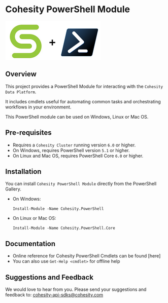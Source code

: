 # Cohesity PowerShell Module
![logo](src/cohesity_powershell.png)

## Overview
This project provides a PowerShell Module for interacting with the `Cohesity Data Platform`.

It includes cmdlets useful for automating common tasks and orchestrating workflows in your environment.

This PowerShell module can be used on Windows, Linux or Mac OS.

## Pre-requisites
* Requires a `Cohesity Cluster` running version `6.0` or higher.
* On Windows, requires PowerShell version `5.1` or higher.
* On Linux and Mac OS, requires PowerShell Core `6.0` or higher.

## Installation
You can install `Cohesity PowerShell Module` directly from the PowerShell Gallery.

* On Windows:
    ```
    Install-Module -Name Cohesity.PowerShell
    ```
* On Linux or Mac OS:
    ```
    Install-Module -Name Cohesity.PowerShell.Core
    ```
## Documentation
* Online reference for Cohesity PowerShell Cmdlets can be found [here]
* You can also use `Get-Help <cmdlet>` for offline help

## Suggestions and Feedback
We would love to hear from you. Please send your suggestions and feedback to: cohesity-api-sdks@cohesity.com
